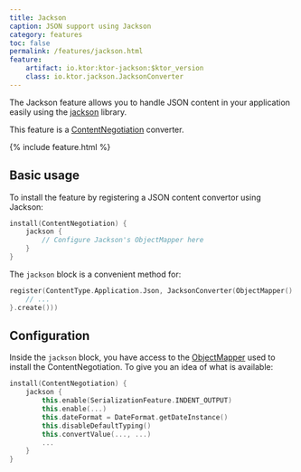```yaml
---
title: Jackson
caption: JSON support using Jackson
category: features
toc: false
permalink: /features/jackson.html
feature:
    artifact: io.ktor:ktor-jackson:$ktor_version
    class: io.ktor.jackson.JacksonConverter
---
```


The Jackson feature allows you to handle JSON content in your application easily using
the [jackson](https://github.com/FasterXML/jackson) library.

This feature is a [ContentNegotiation](/features/content-negotiation.html) converter.

{% include feature.html %}

## Basic usage

To install the feature by registering a JSON content convertor using Jackson:

```kotlin
install(ContentNegotiation) {
    jackson {
        // Configure Jackson's ObjectMapper here
    }
}
```

The `jackson` block is a convenient method for:

```kotlin
register(ContentType.Application.Json, JacksonConverter(ObjectMapper().apply {
    // ...
}.create()))
```

## Configuration

Inside the `jackson` block, you have access to the [ObjectMapper](https://fasterxml.github.io/jackson-databind/javadoc/2.9/com/fasterxml/jackson/databind/ObjectMapper.html)
used to install the ContentNegotiation. To give you an idea of what is available:

```kotlin
install(ContentNegotiation) {
    jackson {
        this.enable(SerializationFeature.INDENT_OUTPUT)
        this.enable(...)
        this.dateFormat = DateFormat.getDateInstance()
        this.disableDefaultTyping()
        this.convertValue(..., ...)
        ...
    }
}
```
